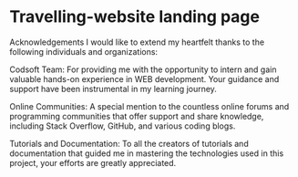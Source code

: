 # Travelling-website landing page 

Acknowledgements I would like to extend my heartfelt thanks to the following individuals and organizations:

Codsoft Team: For providing me with the opportunity to intern and gain valuable hands-on experience in WEB development. Your guidance and support have been instrumental in my learning journey.

Online Communities: A special mention to the countless online forums and programming communities that offer support and share knowledge, including Stack Overflow, GitHub, and various coding blogs.

Tutorials and Documentation: To all the creators of tutorials and documentation that guided me in mastering the technologies used in this project, your efforts are greatly appreciated.
